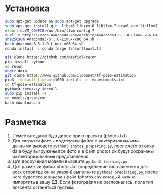 Установка
==========
```bash
sudo apt-get update && sudo apt-get upgrade
sudo apt-get install git  libsm6 libxext6 libllvm-7-ocaml-dev libllvm7 llvm-7 llvm-7-dev llvm-7-doc llvm-7-examples llvm-7-runtime build-essential libssl-dev libffi-dev python-dev lib32ncurses5-dev python-snappy
export LLVM_CONFIG=/usr/bin/llvm-config-7
curl -O https://repo.anaconda.com/archive/Anaconda3-5.1.0-Linux-x86_64.sh
sha256sum Anaconda3-5.1.0-Linux-x86_64.sh
bash Anaconda3-5.1.0-Linux-x86_64.sh
conda install -c conda-forge tensorflow=1.14

git clone https://github.com/Neafiol/recon
pip install cython
cd recon
mkdir data
git clone https://www.github.com/ildoonet/tf-pose-estimation
pip3 --default-timeout=1000 install -r requerements.txt
cd tf-pose-estimation
python3 setup.py install
sudo pip install -e .
cd models/graph/cmu
bash download.sh
```

Разметка
=========
1. Поместите дамп бд в директорию проекта (photos.txt)
2. Для загрузки фото и подготовки файла с векторизованными данными вызовете `python3 photos_preparing.py`,
после чего в папку data буду выгружены все фото и в файл photos.pk будут сохранены их векторизованные представления
3. Для дообучения модели вызовите `python3 learning.py`
4. Для разметки файла photos.txt (определение типа элемента для всех строк где он не указан)
выполните `python3 predicting.py`, после чего будет сгенерирован файл fphotos.csv который можно импортить в вашу БД. Если фотография не распозналась, поле тип элесента останеться пустым.